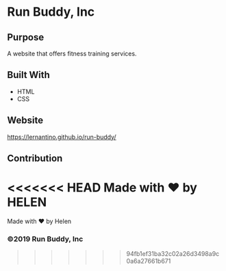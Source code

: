 # Run Buddy, Inc

## Purpose
A website that offers fitness training services. 

## Built With
* HTML
* CSS

## Website
https://lernantino.github.io/run-buddy/

## Contribution
<<<<<<< HEAD
Made with ❤️ by HELEN
=======
Made with ❤️ by Helen 

### ©️2019 Run Buddy, Inc 
>>>>>>> 94fb1ef31ba32c02a26d3498a9c0a6a27661b671
